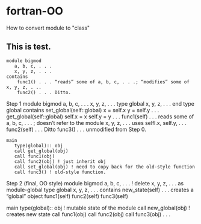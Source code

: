 # fortran-OO
How to convert module to "class"

## This is test.
    module bigmod
       a, b, c, . . .
       x, y, z, . . .
    contains
        func1() . . . “reads” some of a, b, c, . . .; “modifies” some of x, y, z, . ..
        func2() . . . Ditto.

Step 1
    module bigmod
       a, b, c, . . .
       x, y, z, . . .
       type global
          x, y, z, . . .
       end type global
    contains
        set_global(self::global)
           x = self.x
           y = self.y
           . . .
        get_global(self::global)
           self.x = x
           self.y = y
           . . .
        func1(self) . . . reads some of a, b, c, . . . ; doesn’t refer to the module x, y, z, . . .
           uses selfl.x, self.y, . . .
        func2(self) . . . Ditto
        func3() . . . unmodified from Step 0.

    main
       type(global):: obj
       call get_global(obj)
       call func1(obj)
       call func2(obj) ! just inherit obj
       call set_global(obj) ! need to copy back for the old-style function
       call func3() ! old-style function.

Step 2 (final, OO style)
    module bigmod
       a, b, c, . . .
       ! delete x, y, z, . . . as module-global
       type global
          x, y, z, . . .
    contains
        new_state(self) . . . creates a “global” object
        func1(self)
        func2(self)
        func3(self)


   main
      type(global):: obj  ! mutable state of the module
      call new_global(obj) ! creates new state
      call func1(obj)
      call func2(obj)
      call func3(obj)
      . . . 


